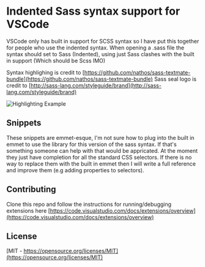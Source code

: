 # Indented Sass syntax support for VSCode
VSCode only has built in support for SCSS syntax so I have put this together for people who use the indented syntax.
When opening a .sass file the syntax should set to Sass (Indented), using just Sass clashes with the built in support (Which should be Scss IMO)

Syntax highlighing is credit to [https://github.com/nathos/sass-textmate-bundle](https://github.com/nathos/sass-textmate-bundle)
Sass seal logo is credit to [http://sass-lang.com/styleguide/brand](http://sass-lang.com/styleguide/brand)

![Highlighting Example](https://raw.githubusercontent.com/robinbentley/vscode-sass-indented/master/images/screenshot.png)

## Snippets
These snippets are emmet-esque, I'm not sure how to plug into the built in emmet to use the library for this version of the sass syntax. If that's something someone can help with that would be appricated.
At the moment they just have completion for all the standard CSS selectors. If there is no way to replace them with the built in emmet then I will write a full reference and improve them (e.g adding properties to selectors).

## Contributing
Clone this repo and follow the instructions for running/debugging extensions here [https://code.visualstudio.com/docs/extensions/overview](https://code.visualstudio.com/docs/extensions/overview)

## License
[MIT - https://opensource.org/licenses/MIT](https://opensource.org/licenses/MIT)
